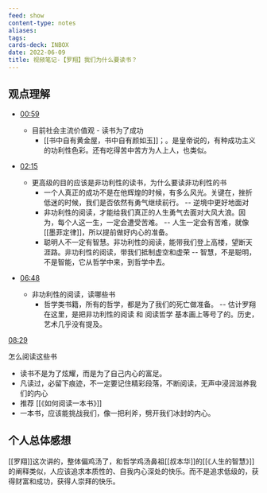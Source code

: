```yaml
---
feed: show
content-type: notes
aliases: 
tags: 
cards-deck: INBOX
date: 2022-06-09
title: 视频笔记-【罗翔】我们为什么要读书？
---
```


## 观点理解

- [00:59](https://www.bilibili.com/video/BV1BK411L7DJ?spm_id_from=333.934.top_right_bar_window_history.content.click#t=59.265613)
	- 目前社会主流价值观 - 读书为了成功
		- [[书中自有黄金屋，书中自有颜如玉]]；。是皇帝说的，有种成功主义的功利性色彩。还有吃得苦中苦方为人上人，也类似。

- [02:15](https://www.bilibili.com/video/BV1BK411L7DJ?spm_id_from=333.934.top_right_bar_window_history.content.click#t=135.42736)
	- 更高级的目的应该是非功利性的读书，为什么要读非功利性的书
		- 一个人真正的成功不是在他辉煌的时候，有多么风光。关键在，挫折低迷的时候，我们是否依然有勇气继续前行。 -- 逆境中更好地面对
		- 非功利性的阅读，才能给我们真正的人生勇气去面对大风大浪。因为，每个人这一生，一定会遭受苦难。 -- 人生一定会有苦难，就像 [[墨菲定律]]，所以提前做好内心的准备。
		- 聪明人不一定有智慧。非功利性的阅读，能带我们登上高楼，望断天涯路。非功利性的阅读，带我们抵制虚空和虚荣 -- 智慧，不是聪明，不是智能，它从哲学中来，到哲学中去。

- [06:48](https://www.bilibili.com/video/BV1BK411L7DJ?spm_id_from=333.934.top_right_bar_window_history.content.click#t=408.335023)
	- 非功利性的阅读，读哪些书
		- 哲学类书籍，所有的哲学，都是为了我们的死亡做准备。 -- 估计罗翔在这里，是把非功利性的阅读 和 阅读哲学 基本画上等号了的。历史，艺术几乎没有提及。

[08:29](https://www.bilibili.com/video/BV1BK411L7DJ?spm_id_from=333.934.top_right_bar_window_history.content.click#t=509.893227)

怎么阅读这些书
- 读书不是为了炫耀，而是为了自己内心的富足。
- 凡读过，必留下痕迹，不一定要记住精彩段落，不断阅读，无声中浸润滋养我们的内心
- 推荐 [[《如何阅读一本书》]]
- 一本书，应该能挑战我们，像一把利斧，劈开我们冰封的内心。

## 个人总体感想

[[罗翔]]这次讲的，整体偏鸡汤了，和哲学鸡汤鼻祖[[叔本华]]的[[《人生的智慧》]] 的阐释类似，人应该追求本质性的、自我内心深处的快乐。而不是追求低级的，获得财富和成功，获得人崇拜的快乐。
